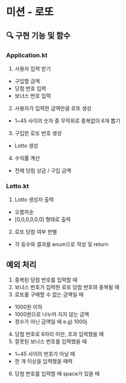 # 미션 - 로또

## 🔍 구현 기능 및 함수
### Application.kt
1. 사용자 입력 받기
- 구입할 금액
- 당첨 번호 입력
- 보너스 번호 입력
2. 사용자가 입력한 금액만큼 로또 생성
- 1~45 사이의 숫자 중 무작위로 중복없이 6개 뽑기
3. 구입한 로또 번호 생성
- Lotto 생성
4. 수익률 계산
- 전체 당첨 상금 / 구입 금액


### Lotto.kt
1. Lotto 생성자 출력
- 오름차순
- [0,0,0,0,0,0] 형태로 출력
2. 로또 당첨 여부 판별
- 각 등수와 결과를 enum으로 작성 및 return


## 예외 처리
1. 중복된 당첨 번호를 입력할 때
2. 보너스 번호가 입력한 로또 당첨 번호와 중복될 때
3. 로또를 구매할 수 없는 금액일 때
- 1000원 이하
- 1000원으로 나누어 지지 않는 금액
- 정수가 아닌 금액일 때 e.g) 1000j
4. 당첨 번호로 6자리 미만, 초과 입력했을 때
5. 잘못된 보너스 번호를 입력했을 때
- 1~45 사이의 번호가 아닐 때
- 한 개 이상을 입력했을 때력
6. 당첨 번호를 입력할 때 space가 있을 때
